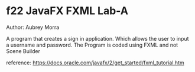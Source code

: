# f22 JavaFX FXML Lab-A
Author: Aubrey Morra

A program that creates a sign in application. Which allows the user to input a username and password.
The Program is coded using FXML and not Scene Builder

reference: https://docs.oracle.com/javafx/2/get_started/fxml_tutorial.htm

<img FXMLExamplePic1.png/>
